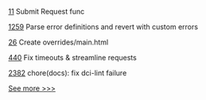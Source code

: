 
[11](https://github.com/hyperledger-labs/bdls/pull/11) Submit Request func

[1259](https://github.com/hyperledger/solang/pull/1259)  Parse error definitions and revert with custom errors

[26](https://github.com/hyperledger/aries-acapy-docs/pull/26) Create overrides/main.html

[440](https://github.com/hyperledger-labs/fabric-operations-console/pull/440) Fix timeouts & streamline requests

[2382](https://github.com/hyperledger/cacti/pull/2382) chore(docs): fix dci-lint failure


[See more >>>](https://start-here.hyperledger.org/pull-requests)
